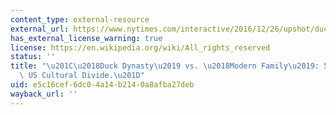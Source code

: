 ```yaml
---
content_type: external-resource
external_url: https://www.nytimes.com/interactive/2016/12/26/upshot/duck-dynasty-vs-modern-family-television-maps.html
has_external_license_warning: true
license: https://en.wikipedia.org/wiki/All_rights_reserved
status: ''
title: "\u201C\u2018Duck Dynasty\u2019 vs. \u2018Modern Family\u2019: 50 Maps of the\
  \ US Cultural Divide.\u201D"
uid: e5c16cef-6dc0-4a14-b214-0a8afba27deb
wayback_url: ''
---
```

